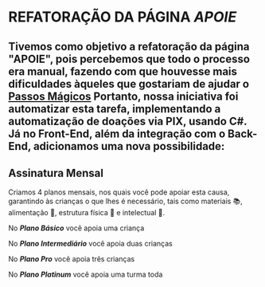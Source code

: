 # REFATORAÇÃO DA PÁGINA *APOIE*

Tivemos como objetivo a refatoração da página "APOIE", pois percebemos que todo o processo era manual, fazendo com que houvesse mais dificuldades àqueles que gostariam de ajudar o [Passos Mágicos](https://passosmagicos.org.br)
Portanto, nossa iniciativa foi automatizar esta tarefa, implementando a automatização de doações via PIX, usando C#.
Já no Front-End, além da integração com o Back-End, adicionamos uma nova possibilidade:
---

## Assinatura Mensal

Criamos 4 planos mensais, nos quais você pode apoiar esta causa, garantindo às crianças o que lhes é necessário, tais como materiais :books:, alimentação :apple:, estrutura física :muscle: e intelectual :brain:.

No ***Plano Básico*** você apoia uma criança

No ***Plano Intermediário*** você apoia duas crianças

No ***Plano Pro*** você apoia três crianças

No ***Plano Platinum*** você apoia uma turma toda
